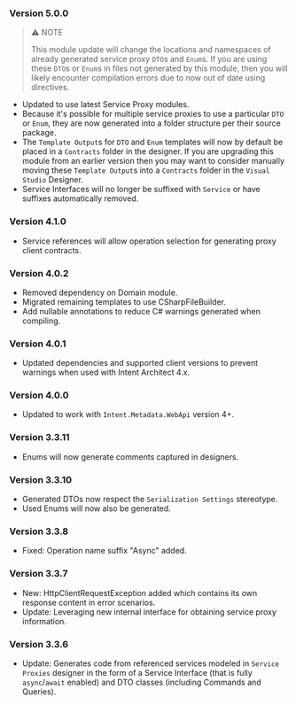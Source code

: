﻿### Version 5.0.0

> ⚠️ NOTE
>
> This module update will change the locations and namespaces of already generated service proxy `DTO`s and `Enum`s. If you are using these `DTO`s or `Enum`s in files not generated by this module, then you will likely encounter compilation errors due to now out of date using directives.

- Updated to use latest Service Proxy modules.
- Because it's possible for multiple service proxies to use a particular `DTO` or `Enum`, they are now generated into a folder structure per their source package.
- The `Template Output`s for `DTO` and `Enum` templates will now by default be placed in a `Contracts` folder in the designer. If you are upgrading this module from an earlier version then you may want to consider manually moving these `Template Output`s into a `Contracts` folder in the `Visual Studio` Designer.
- Service Interfaces will no longer be suffixed with `Service` or have suffixes automatically removed.


### Version 4.1.0

- Service references will allow operation selection for generating proxy client contracts.

### Version 4.0.2

- Removed dependency on Domain module.
- Migrated remaining templates to use CSharpFileBuilder.
- Add nullable annotations to reduce C# warnings generated when compiling.

### Version 4.0.1

- Updated dependencies and supported client versions to prevent warnings when used with Intent Architect 4.x.

### Version 4.0.0

- Updated to work with `Intent.Metadata.WebApi` version 4+.

### Version 3.3.11

- Enums will now generate comments captured in designers.

### Version 3.3.10

- Generated DTOs now respect the `Serialization Settings` stereotype.
- Used Enums will now also be generated.

### Version 3.3.8

- Fixed: Operation name suffix "Async" added.

### Version 3.3.7

- New: HttpClientRequestException added which contains its own response content in error scenarios.
- Update: Leveraging new internal interface for obtaining service proxy information.

### Version 3.3.6

- Update: Generates code from referenced services modeled in `Service Proxies` designer in the form of a Service Interface (that is fully `async`/`await` enabled) and DTO classes (including Commands and Queries).